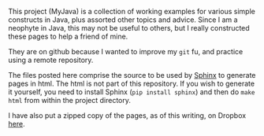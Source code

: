 This project (MyJava) is a collection of working examples for various simple constructs in Java, plus assorted other topics and advice.  Since I am a neophyte in Java, this may not be useful to others, but I really constructed these pages to help a friend of mine.  

They are on github because I wanted to improve my `git` fu, and practice using a remote repository.

The files posted here comprise the source to be used by [Sphinx][1] to generate pages in html.  The html is not part of this repository.  If you wish to generate it yourself, you need to install Sphinx (`pip install sphinx`) and then do `make html` from within the project directory.

I have also put a zipped copy of the pages, as of this writing, on Dropbox [here][2].

[1]: http://sphinx-doc.org
[2]: https://dl.dropboxusercontent.com/u/3534458/MyJava.zip
